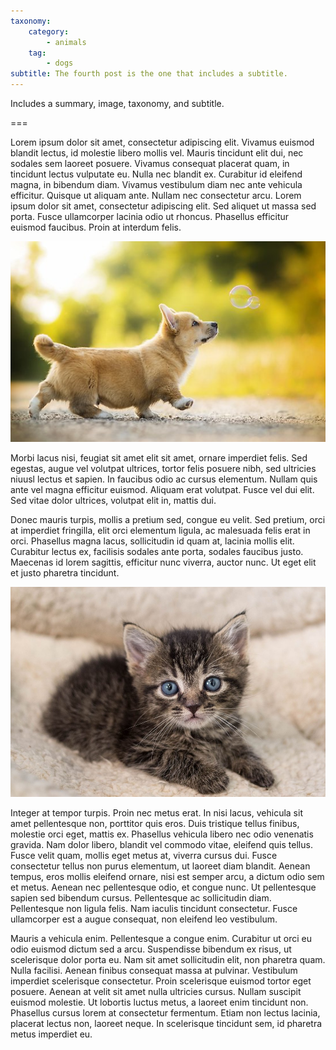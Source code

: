 ```yaml
---
taxonomy:
    category:
        - animals
    tag:
        - dogs
subtitle: The fourth post is the one that includes a subtitle.
---
```


Includes a summary, image, taxonomy, and subtitle.

===

Lorem ipsum dolor sit amet, consectetur adipiscing elit. Vivamus euismod blandit lectus, id molestie libero mollis vel. Mauris tincidunt elit dui, nec sodales sem laoreet posuere. Vivamus consequat placerat quam, in tincidunt lectus vulputate eu. Nulla nec blandit ex. Curabitur id eleifend magna, in bibendum diam. Vivamus vestibulum diam nec ante vehicula efficitur. Quisque ut aliquam ante. Nullam nec consectetur arcu. Lorem ipsum dolor sit amet, consectetur adipiscing elit. Sed aliquet ut massa sed porta. Fusce ullamcorper lacinia odio ut rhoncus. Phasellus efficitur euismod faucibus. Proin at interdum felis.

![puppy.jpg](puppy.jpg)


Morbi lacus nisi, feugiat sit amet elit sit amet, ornare imperdiet felis. Sed egestas, augue vel volutpat ultrices, tortor felis posuere nibh, sed ultricies niuusl lectus et sapien. In faucibus odio ac cursus elementum. Nullam quis ante vel magna efficitur euismod. Aliquam erat volutpat. Fusce vel dui elit. Sed vitae dolor ultrices, volutpat elit in, mattis dui. 

Donec mauris turpis, mollis a pretium sed, congue eu velit. Sed pretium, orci at imperdiet fringilla, elit orci elementum ligula, ac malesuada felis erat in orci. Phasellus magna lacus, sollicitudin id quam at, lacinia mollis elit. Curabitur lectus ex, facilisis sodales ante porta, sodales faucibus justo. Maecenas id lorem sagittis, efficitur nunc viverra, auctor nunc. Ut eget elit et justo pharetra tincidunt.

![kitten.jpg](kitten.jpg)

Integer at tempor turpis. Proin nec metus erat. In nisi lacus, vehicula sit amet pellentesque non, porttitor quis eros. Duis tristique tellus finibus, molestie orci eget, mattis ex. Phasellus vehicula libero nec odio venenatis gravida. Nam dolor libero, blandit vel commodo vitae, eleifend quis tellus. Fusce velit quam, mollis eget metus at, viverra cursus dui. Fusce consectetur tellus non purus elementum, ut laoreet diam blandit. Aenean tempus, eros mollis eleifend ornare, nisi est semper arcu, a dictum odio sem et metus. Aenean nec pellentesque odio, et congue nunc. Ut pellentesque sapien sed bibendum cursus. Pellentesque ac sollicitudin diam. Pellentesque non ligula felis. Nam iaculis tincidunt consectetur. Fusce ullamcorper est a augue consequat, non eleifend leo vestibulum.

Mauris a vehicula enim. Pellentesque a congue enim. Curabitur ut orci eu odio euismod dictum sed a arcu. Suspendisse bibendum ex risus, ut scelerisque dolor porta eu. Nam sit amet sollicitudin elit, non pharetra quam. Nulla facilisi. Aenean finibus consequat massa at pulvinar. Vestibulum imperdiet scelerisque consectetur. Proin scelerisque euismod tortor eget posuere. Aenean at velit sit amet nulla ultricies cursus. Nullam suscipit euismod molestie. Ut lobortis luctus metus, a laoreet enim tincidunt non. Phasellus cursus lorem at consectetur fermentum. Etiam non lectus lacinia, placerat lectus non, laoreet neque. In scelerisque tincidunt sem, id pharetra metus imperdiet eu.